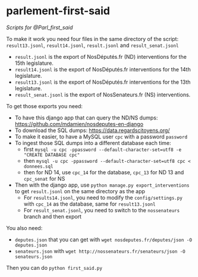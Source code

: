 # parlement-first-said
*Scripts for @Parl_first_said*

To make it work you need four files in the same directory of the script: `result13.jsonl`, `result14.jsonl`, `result.jsonl` and `result_senat.jsonl`

 - `result.jsonl` is the export of NosDéputés.fr (ND) interventions for the 15th legislature.
 - `result14.jsonl` is the export of NosDéputés.fr interventions for the 14th legislature.
 - `result13.jsonl` is the export of NosDéputés.fr interventions for the 13th legislature.
 - `result_senat.jsonl` is the export of NosSenateurs.fr (NS) interventions.

To get those exports you need:

  - To have this django app that can query the ND/NS dumps: https://github.com/mdamien/nosdeputes-en-django
  - To download the SQL dumps: https://data.regardscitoyens.org/
  - To make it easier, to have a MySQL user `cpc` with a password `password`
  - To ingest those SQL dumps into a different database each time:
      * first `mysql -u cpc -ppassword --default-character-set=utf8 -e "CREATE DATABASE cpc"`
      * then `mysql -u cpc -ppassword --default-character-set=utf8 cpc < donnees.sql`
      * then for ND 14, use `cpc_14` for the database, `cpc_13` for ND 13 and `cpc_senat` for NS
   - Then with the django app, use `python manage.py export_interventions` to get `result.jsonl` on the same directory as the app
       * For `results14.jsonl`, you need to modify the `config/settings.py` with `cpc_14` as the database, same for `result13.jsonl`
       * For `result_senat.jsonl`, you need to switch to the `nossenateurs` branch and then export

You also need:
  
  - `deputes.json` that you can get with `wget nosdeputes.fr/deputes/json -O deputes.json`
  - `senateurs.json` with `wget http://nossenateurs.fr/senateurs/json -O senateurs.json`

Then you can do `python first_said.py`
